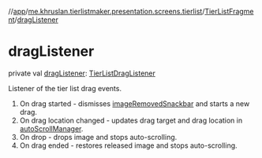 //[app](../../../index.md)/[me.khruslan.tierlistmaker.presentation.screens.tierlist](../index.md)/[TierListFragment](index.md)/[dragListener](drag-listener.md)

# dragListener

private val [dragListener](drag-listener.md): [TierListDragListener](../../me.khruslan.tierlistmaker.presentation.utils.drag/-tier-list-drag-listener/index.md)

Listener of the tier list drag events.

1. On drag started - dismisses [imageRemovedSnackbar](image-removed-snackbar.md) and starts a new drag.
2. On drag location changed - updates drag target and drag location in [autoScrollManager](auto-scroll-manager.md).
3. On drop - drops image and stops auto-scrolling.
4. On drag ended - restores released image and stops auto-scrolling.
